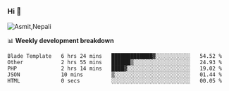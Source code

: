 ### Hi 👋

![Asmit,Nepali](https://media.giphy.com/media/L8K62iTDkzGX6/giphy.gif)
<!--
**asmit99nepali/asmit99nepali** is a ✨ _special_ ✨ repository because its `README.md` (this file) appears on your GitHub profile.

Here are some ideas to get you started:

- 🔭 I’m currently working on ...
- 🌱 I’m currently learning ...
- 👯 I’m looking to collaborate on ...
- 🤔 I’m looking for help with ...
- 💬 Ask me about ...
- 📫 How to reach me: ...
- 😄 Pronouns: ...
- ⚡ Fun fact: ...
-->


📊 **Weekly development breakdown**
<!--START_SECTION:waka-->

```text
Blade Template   6 hrs 24 mins   █████████████▓░░░░░░░░░░░   54.52 %
Other            2 hrs 55 mins   ██████▒░░░░░░░░░░░░░░░░░░   24.93 %
PHP              2 hrs 14 mins   ████▓░░░░░░░░░░░░░░░░░░░░   19.02 %
JSON             10 mins         ▒░░░░░░░░░░░░░░░░░░░░░░░░   01.44 %
HTML             0 secs          ░░░░░░░░░░░░░░░░░░░░░░░░░   00.05 %
```

<!--END_SECTION:waka-->

